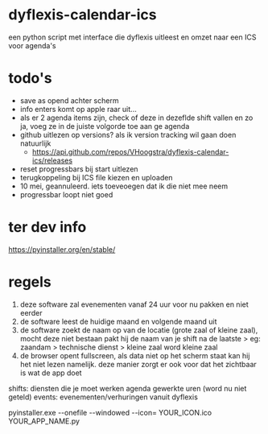 # dyflexis-calendar-ics
een python script met interface die dyflexis uitleest en omzet naar een ICS voor agenda's

# todo's
- save as opend achter scherm
- info enters komt op apple raar uit...
- als er 2 agenda items zijn, check of deze in dezeflde shift vallen en zo ja, voeg ze in de juiste volgorde toe aan ge agenda
- github uitlezen op versions? als ik version tracking wil gaan doen natuurlijk
  - https://api.github.com/repos/VHoogstra/dyflexis-calendar-ics/releases
- reset progressbars bij start uitlezen
- terugkoppeling bij ICS file kiezen en uploaden
- 10 mei, geannuleerd. iets toeveoegen dat ik die niet mee neem
- progressbar loopt niet goed
    
# ter dev info
https://pyinstaller.org/en/stable/


# regels
1. deze software zal evenementen vanaf 24 uur voor nu pakken en niet eerder
2. de software leest de huidige maand en volgende maand uit
2. de software zoekt de naam op van de locatie (grote zaal of kleine zaal), mocht deze niet bestaan pakt hij de naam van je shift na de laatste >
    eg: zaandam > technische dienst > kleine zaal word kleine zaal
3. de browser opent fullscreen, als data niet op het scherm staat kan hij het niet lezen namelijk. 
    deze manier zorgt er ook voor dat het zichtbaar is wat de app doet

shifts: 
    diensten die je moet werken
agenda
    gewerkte uren (word nu niet geteld)
events:
    evenementen/verhuringen vanuit dyflexis

pyinstaller.exe --onefile --windowed --icon= YOUR_ICON.ico YOUR_APP_NAME.py